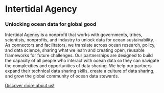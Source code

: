 # Intertidal Agency
### Unlocking ocean data for global good
<!--  
![](../assets/images/IA-Graphic01-Color-LRG.png)  
-->  
Intertidal Agency is a nonprofit that works with governments, tribes, scientists, nonprofits, and industry to unlock data for ocean sustainability. As connectors and facilitators, we translate across ocean research, policy, and data science, sharing what we learn and creating open, reusable frameworks for future challenges. Our partnerships are designed to build the capacity of all people who interact with ocean data so they can navigate the complexities and opportunities of data sharing.  We help our partners expand their technical data sharing skills, create a culture of data sharing, and grow the global community of ocean data stewards.  
  
[Discover more about us!](https://intertidal.agency/)  

